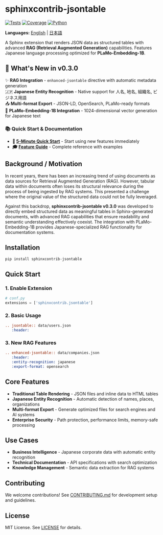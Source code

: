 # sphinxcontrib-jsontable

[![Tests](https://github.com/sasakama-code/sphinxcontrib-jsontable/actions/workflows/ci.yml/badge.svg)](https://github.com/sasakama-code/sphinxcontrib-jsontable/actions/workflows/ci.yml)
[![Coverage](https://codecov.io/gh/sasakama-code/sphinxcontrib-jsontable/graph/badge.svg)](https://codecov.io/gh/sasakama-code/sphinxcontrib-jsontable)
[![Python](https://img.shields.io/pypi/pyversions/sphinxcontrib-jsontable.svg)](https://pypi.org/project/sphinxcontrib-jsontable/)

**Languages:** [English](README.md) | [日本語](README_ja.md)

A Sphinx extension that renders JSON data as structured tables with advanced **RAG (Retrieval Augmented Generation)** capabilities. Features Japanese language processing optimized for **PLaMo-Embedding-1B**.

## 🚀 What's New in v0.3.0

✨ **RAG Integration** - `enhanced-jsontable` directive with automatic metadata generation  
🇯🇵 **Japanese Entity Recognition** - Native support for 人名, 地名, 組織名, ビジネス用語  
📤 **Multi-format Export** - JSON-LD, OpenSearch, PLaMo-ready formats  
🤖 **PLaMo-Embedding-1B Integration** - 1024-dimensional vector generation for Japanese text  

### 📚 **Quick Start & Documentation**
- **🚀 [5-Minute Quick Start](docs/v0.3.0_quick_start.md)** - Start using new features immediately
- **🎓 [Feature Guide](docs/v0.3.0_feature_tutorial.md)** - Complete reference with examples

## Background / Motivation

In recent years, there has been an increasing trend of using documents as data sources for Retrieval Augmented Generation (RAG). However, tabular data within documents often loses its structural relevance during the process of being ingested by RAG systems. This presented a challenge where the original value of the structured data could not be fully leveraged.

Against this backdrop, **sphinxcontrib-jsontable v0.3.0** was developed to directly embed structured data as meaningful tables in Sphinx-generated documents, with advanced RAG capabilities that ensure readability and semantic understanding effectively coexist. The integration with PLaMo-Embedding-1B provides Japanese-specialized RAG functionality for documentation systems.

## Installation

```bash
pip install sphinxcontrib-jsontable
```

## Quick Start

### 1. Enable Extension
```python
# conf.py
extensions = ['sphinxcontrib.jsontable']
```

### 2. Basic Usage
```rst
.. jsontable:: data/users.json
   :header:
```

### 3. New RAG Features
```rst
.. enhanced-jsontable:: data/companies.json
   :header:
   :entity-recognition: japanese
   :export-format: opensearch
```

## Core Features

- **Traditional Table Rendering** - JSON files and inline data to HTML tables
- **Japanese Entity Recognition** - Automatic detection of names, places, organizations
- **Multi-format Export** - Generate optimized files for search engines and AI systems
- **Enterprise Security** - Path protection, performance limits, memory-safe processing

## Use Cases

- **Business Intelligence** - Japanese corporate data with automatic entity recognition
- **Technical Documentation** - API specifications with search optimization
- **Knowledge Management** - Semantic data extraction for RAG systems

## Contributing

We welcome contributions! See [CONTRIBUTING.md](CONTRIBUTING.md) for development setup and guidelines.

## License

MIT License. See [LICENSE](LICENSE) for details.